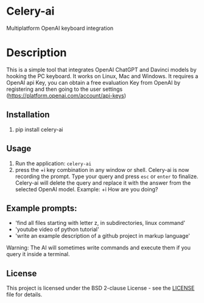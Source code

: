 # Celery-ai
Multiplatform OpenAI keyboard integration

# Description

This is a simple tool that integrates OpenAI ChatGPT and Davinci models by hooking the PC keyboard. It works on Linux, Mac and Windows.
It requires a OpenAI api Key, you can obtain a free evaluation Key from OpenAI by registering and then going to the user settings (https://platform.openai.com/account/api-keys)

## Installation

1. pip install celery-ai

## Usage

1. Run the application: `celery-ai`
2. press the <Alt>+i key combination in any window or shell. Celery-ai is now recording the prompt. Type your query and press `esc` or `enter` to finalize. Celery-ai will delete the query and replace it with the answer from the selected OpenAI model. Example: <Alt>+i How are you doing? <esc> 

## Example prompts:
* 'find all files starting with letter z, in subdirectories, linux command'
* 'youtube video of python tutorial'
* 'write an example description of a github project in markup language'

Warning: The AI will sometimes write commands and execute them if you query it inside a terminal.

## License

This project is licensed under the BSD 2-clause License - see the [LICENSE](LICENSE) file for details.
